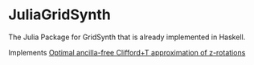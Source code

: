 # JuliaGridSynth  
The Julia Package for GridSynth that is already implemented in Haskell.

Implements [Optimal ancilla-free Clifford+T approximation of z-rotations](http://arxiv.org/abs/1403.2975)
